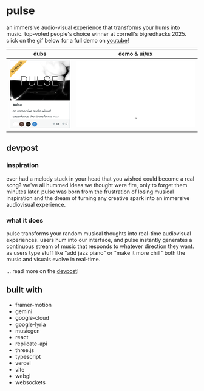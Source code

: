 # pulse

an immersive audio-visual experience that transforms your hums into music. top-voted people's choice winner at cornell's bigredhacks 2025. click on the gif below for a full demo on [youtube](https://www.youtube.com/watch?v=bwiFqrOQw84)!

| dubs | demo & ui/ux |
| :---: | :---: |
| <img src="media/bigredwin.png" alt="bigredhacks winner" width="250"> | <a href="https://www.youtube.com/watch?v=bwiFqrOQw84"><img src="media/demo.gif" alt="pulse demo" width="500"></a> |

## devpost

### inspiration

ever had a melody stuck in your head that you wished could become a real song? we've all hummed ideas we thought were fire, only to forget them minutes later. pulse was born from the frustration of losing musical inspiration and the dream of turning any creative spark into an immersive audiovisual experience.

### what it does

pulse transforms your random musical thoughts into real-time audiovisual experiences. users hum into our interface, and pulse instantly generates a continuous stream of music that responds to whatever direction they want. as users type stuff like "add jazz piano" or "make it more chill" both the music and visuals evolve in real-time.

... read more on the [devpost](https://devpost.com/software/pulse-4rpujf)!

## built with

-   framer-motion
-   gemini
-   google-cloud
-   google-lyria
-   musicgen
-   react
-   replicate-api
-   three.js
-   typescript
-   vercel
-   vite
-   webgl
-   websockets